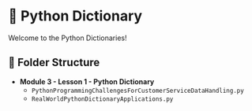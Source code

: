 # 🐍 Python Dictionary

Welcome to the Python Dictionaries!

## 📂 Folder Structure

- **Module 3 - Lesson 1 - Python Dictionary**
    - `PythonProgrammingChallengesForCustomerServiceDataHandling.py`
    - `RealWorldPythonDictionaryApplications.py`